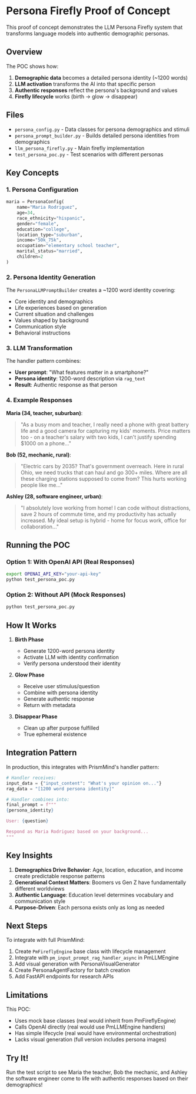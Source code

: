 # Persona Firefly Proof of Concept

This proof of concept demonstrates the LLM Persona Firefly system that transforms language models into authentic demographic personas.

## Overview

The POC shows how:
1. **Demographic data** becomes a detailed persona identity (~1200 words)
2. **LLM activation** transforms the AI into that specific person
3. **Authentic responses** reflect the persona's background and values
4. **Firefly lifecycle** works (birth → glow → disappear)

## Files

- `persona_config.py` - Data classes for persona demographics and stimuli
- `persona_prompt_builder.py` - Builds detailed persona identities from demographics
- `llm_persona_firefly.py` - Main firefly implementation
- `test_persona_poc.py` - Test scenarios with different personas

## Key Concepts

### 1. Persona Configuration
```python
maria = PersonaConfig(
    name="Maria Rodriguez",
    age=34,
    race_ethnicity="hispanic",
    gender="female",
    education="college",
    location_type="suburban",
    income="50k_75k",
    occupation="elementary school teacher",
    marital_status="married",
    children=2
)
```

### 2. Persona Identity Generation
The `PersonaLLMPromptBuilder` creates a ~1200 word identity covering:
- Core identity and demographics
- Life experiences based on generation
- Current situation and challenges
- Values shaped by background
- Communication style
- Behavioral instructions

### 3. LLM Transformation
The handler pattern combines:
- **User prompt**: "What features matter in a smartphone?"
- **Persona identity**: 1200-word description via `rag_text`
- **Result**: Authentic response as that person

### 4. Example Responses

**Maria (34, teacher, suburban)**:
> "As a busy mom and teacher, I really need a phone with great battery life and a good camera for capturing my kids' moments. Price matters too - on a teacher's salary with two kids, I can't justify spending $1000 on a phone..."

**Bob (52, mechanic, rural)**:
> "Electric cars by 2035? That's government overreach. Here in rural Ohio, we need trucks that can haul and go 300+ miles. Where are all these charging stations supposed to come from? This hurts working people like me..."

**Ashley (28, software engineer, urban)**:
> "I absolutely love working from home! I can code without distractions, save 2 hours of commute time, and my productivity has actually increased. My ideal setup is hybrid - home for focus work, office for collaboration..."

## Running the POC

### Option 1: With OpenAI API (Real Responses)
```bash
export OPENAI_API_KEY="your-api-key"
python test_persona_poc.py
```

### Option 2: Without API (Mock Responses)
```bash
python test_persona_poc.py
```

## How It Works

1. **Birth Phase**
   - Generate 1200-word persona identity
   - Activate LLM with identity confirmation
   - Verify persona understood their identity

2. **Glow Phase**
   - Receive user stimulus/question
   - Combine with persona identity
   - Generate authentic response
   - Return with metadata

3. **Disappear Phase**
   - Clean up after purpose fulfilled
   - True ephemeral existence

## Integration Pattern

In production, this integrates with PrismMind's handler pattern:

```python
# Handler receives:
input_data = {"input_content": "What's your opinion on..."}
rag_data = "[1200 word persona identity]"

# Handler combines into:
final_prompt = f"""
{persona_identity}

User: {question}

Respond as Maria Rodriguez based on your background...
"""
```

## Key Insights

1. **Demographics Drive Behavior**: Age, location, education, and income create predictable response patterns
2. **Generational Context Matters**: Boomers vs Gen Z have fundamentally different worldviews
3. **Authentic Language**: Education level determines vocabulary and communication style
4. **Purpose-Driven**: Each persona exists only as long as needed

## Next Steps

To integrate with full PrismMind:
1. Create `PmFireflyEngine` base class with lifecycle management
2. Integrate with `pm_input_prompt_rag_handler_async` in PmLLMEngine
3. Add visual generation with PersonaVisualGenerator
4. Create PersonaAgentFactory for batch creation
5. Add FastAPI endpoints for research APIs

## Limitations

This POC:
- Uses mock base classes (real would inherit from PmFireflyEngine)
- Calls OpenAI directly (real would use PmLLMEngine handlers)
- Has simple lifecycle (real would have environmental orchestration)
- Lacks visual generation (full version includes persona images)

## Try It!

Run the test script to see Maria the teacher, Bob the mechanic, and Ashley the software engineer come to life with authentic responses based on their demographics!